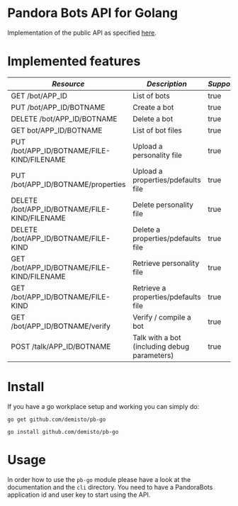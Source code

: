 Pandora Bots API for Golang
============================
Implementation of the public API as specified [here](https://developer.pandorabots.com/docs).


Implemented features
====================

| *Resource*                                    | *Description*                                | *Supported* |
|-----------------------------------------------|----------------------------------------------|-------------|
| GET /bot/APP_ID                               | List of bots                                 | true        |
| PUT /bot/APP_ID/BOTNAME                       | Create a bot                                 | true        |
| DELETE /bot/APP_ID/BOTNAME                    | Delete a bot                                 | true        |
| GET bot/APP_ID/BOTNAME                        | List of bot files                            | true        |
| PUT /bot/APP_ID/BOTNAME/FILE-KIND/FILENAME    | Upload a personality file                    | true        |
| PUT /bot/APP_ID/BOTNAME/properties            | Upload a properties/pdefaults file           | true        |
| DELETE /bot/APP_ID/BOTNAME/FILE-KIND/FILENAME | Delete  personality file                     | true        |
| DELETE /bot/APP_ID/BOTNAME/FILE-KIND          | Delete a properties/pdefaults file           | true        |
| GET /bot/APP_ID/BOTNAME/FILE-KIND/FILENAME    | Retrieve  personality file                   | true        |
| GET /bot/APP_ID/BOTNAME/FILE-KIND             | Retrieve a properties/pdefaults file         | true        |
| GET /bot/APP_ID/BOTNAME/verify                | Verify / compile a bot                       | true        |
| POST /talk/APP_ID/BOTNAME                     | Talk with a bot (including debug parameters) | true        |

Install
=======

If you have a go workplace setup and working you can simply do:

 ```go get github.com/demisto/pb-go```

 ```go install github.com/demisto/pb-go```

Usage
=====

In order how to use the `pb-go` module please have a look at the documentation and the `cli` directory.
You need to have a PandoraBots application id and user key to start using the API.

